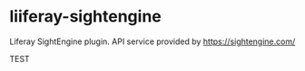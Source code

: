 # liiferay-sightengine
Liferay SightEngine plugin. API service provided by https://sightengine.com/

TEST
